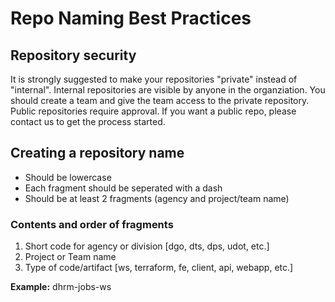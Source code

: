# Repo Naming Best Practices

## Repository security
It is strongly suggested to make your repositories "private" instead of "internal". 
Internal repositories are visible by anyone in the organziation. 
You should create a team and give the team access to the private repository.
Public repositories require approval. If you want a public repo, please contact us to get the process started.

## Creating a repository name

- Should be lowercase
- Each fragment should be seperated with a dash
- Should be at least 2 fragments (agency and project/team name)

### Contents and order of fragments

1. Short code for agency or division [dgo, dts, dps, udot, etc.]
2. Project or Team name
3. Type of code/artifact [ws, terraform, fe, client, api, webapp, etc.]

**Example:** dhrm-jobs-ws
